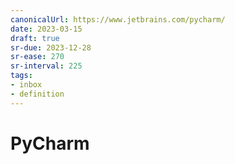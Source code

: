 ```yaml
---
canonicalUrl: https://www.jetbrains.com/pycharm/
date: 2023-03-15
draft: true
sr-due: 2023-12-28
sr-ease: 270
sr-interval: 225
tags:
- inbox
- definition
---
```


# PyCharm
